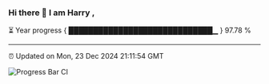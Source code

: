 ### Hi there 👋 I am Harry , 

⏳ Year progress { █████████████████████████████▁ } 97.78 %

---

⏰ Updated on Mon, 23 Dec 2024 21:11:54 GMT

![Progress Bar CI](https://github.com/duykhang68/duykhang68/workflows/Progress%20Bar%20CI/badge.svg)
